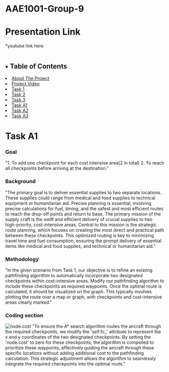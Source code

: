 # AAE1001-Group-9
# Presentation Link
*youtube link here


<!-- TABLE OF CONTENTS -->
<details open="open">
  <summary><h2 style="display: inline-block">Table of Contents </h2></summary>
    <li><a href="#About-The-Project">About The Project </a></li>
    <li><a href="#Project-Video">Project Video </a></li>
    <li><a href="#Task-1">Task 1 </a></li>
    <li><a href="#Task-2">Task 2 </a></li>
    <li><a href="#Task-3">Task 3 </a></li>
    <li><a href="#Task-A1">Task A1 </a></li>
    <li><a href="#Task-A2">Task A2 </a></li>
    <li><a href="#Task-A3">Task A3 </a></li>
  </ol>
</details>

<!-- ABOUT THE PROJECT -->
# Task A1
### Goal
"1. To add one checkpoint for each cost intensive area(2 in total) 2. To reach all checkpoints before arriving at the destination."

### Background
"The primary goal is to deliver essential supplies to two separate locations. These supplies could range from medical and food supplies to technical equipment or humanitarian aid. Precise planning is essential, involving precise calculations for fuel, timing, and the safest and most efficient routes to reach the drop-off points and return to base. The primary mission of the supply craft is the swift and efficient delivery of crucial supplies to two high-priority, cost-intensive areas. Central to this mission is the strategic route planning, which focuses on creating the most direct and practical path between these checkpoints. This optimized routing is key to minimizing travel time and fuel consumption, ensuring the prompt delivery of essential items like medical and food supplies, and technical or humanitarian aid."

### Methodology 
"In the given scenario from Task 1, our objective is to refine an existing pathfinding algorithm to automatically incorporate two designated checkpoints within cost-intensive areas. Modify our pathfinding algorithm to include these checkpoints as required waypoints. Once the optimal route is calculated, it should be visualized on the graph. This typically involves plotting the route over a map or graph, with checkpoints and cost-intensive areas clearly marked."

### Coding section
![node.cost](https://cdn.discordapp.com/attachments/901650593637101600/1180256309937963170/Screenshot_2023-12-02_032347.png?ex=657cc258&is=656a4d58&hm=cc2ea909e64dd01faad2074e13848b21cdc2f650c5e333bc11a03f1f0f14a2d2&)
"To ensure the A* search algorithm routes the aircraft through the required checkpoints, we modify the 'self.fc_' attribute to represent the x and y coordinates of the two designated checkpoints. By setting the 'node.cost' to zero for these checkpoints, the algorithm is compelled to prioritize these waypoints, effectively guiding the aircraft through these specific locations without adding additional cost to the pathfinding calculation. This strategic adjustment allows the algorithm to seamlessly integrate the required checkpoints into the optimal route."
